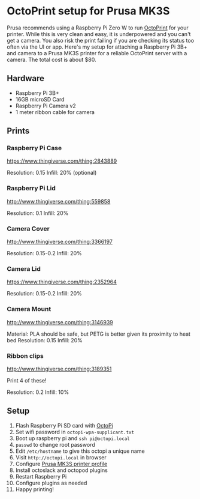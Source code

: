 # OctoPrint setup for Prusa MK3S

Prusa recommends using a Raspberry Pi Zero W to run [OctoPrint](http://octoprint.org/) for your printer. While this is very clean and easy, it is underpowered and you can't get a camera. You also risk the print failing if you are checking its status too often via the UI or app. Here's my setup for attaching a Raspberry Pi 3B+ and camera to a Prusa MK3S printer for a reliable OctoPrint server with a camera. The total cost is about $80.

## Hardware

* Raspberry Pi 3B+
* 16GB microSD Card
* Raspberry Pi Camera v2
* 1 meter ribbon cable for camera

## Prints

### Raspberry Pi Case

https://www.thingiverse.com/thing:2843889

Resolution: 0.15
Infill: 20% (optional)

### Raspberry Pi Lid

http://www.thingiverse.com/thing:559858

Resolution: 0.1
Infill: 20%

### Camera Cover

http://www.thingiverse.com/thing:3366197

Resolution: 0.15-0.2
Infill: 20%

### Camera Lid

https://www.thingiverse.com/thing:2352964

Resolution: 0.15-0.2
Infill: 20%

### Camera Mount

http://www.thingiverse.com/thing:3146939

Material: PLA should be safe, but PETG is better given its proximity to heat bed
Resolution: 0.15
Infill: 20%

### Ribbon clips

http://www.thingiverse.com/thing:3189351

Print 4 of these!

Resolution: 0.2
Infill: 10%

## Setup

1. Flash Raspberry Pi SD card with [OctoPi](https://github.com/guysoft/OctoPi)
2. Set wifi password in `octopi-wpa-supplicant.txt`
3. Boot up raspberry pi and `ssh pi@octopi.local`
4. `passwd` to change root password
5. Edit `/etc/hostname` to give this octopi a unique name
6. Visit `http://octopi.local` in browser
6. Configure [Prusa MK3S printer profile](https://github.com/prusa3d/OctoPi/blob/devel/src/modules/octopi/filesystem/home/pi/.octoprint/printerProfiles/_default.profile)
7. Install octoslack and octopod plugins
8. Restart Raspberry Pi
9. Configure plugins as needed
10. Happy printing!

